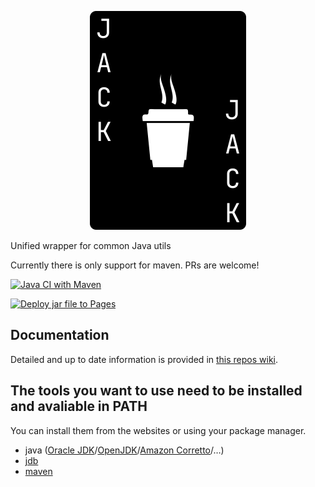 <p align="center">
  <img
    width="250px"
    height="350px"
    alt="Jack"
    src="https://raw.githubusercontent.com/Frank-Mayer/jack/main/Jack.svg">
</p>

Unified wrapper for common Java utils

Currently there is only support for maven. PRs are welcome!

[![Java CI with Maven](https://github.com/Frank-Mayer/jack/actions/workflows/maven.yml/badge.svg)](https://github.com/Frank-Mayer/jack/actions/workflows/maven.yml)

[![Deploy jar file to Pages](https://github.com/Frank-Mayer/jack/actions/workflows/deploy.yml/badge.svg)](https://github.com/Frank-Mayer/jack/actions/workflows/deploy.yml)

## Documentation

Detailed and up to date information is provided in [this repos wiki](https://github.com/Frank-Mayer/jack/wiki).

## The tools you want to use need to be installed and avaliable in PATH

You can install them from the websites or using your package manager.

- java ([Oracle JDK](https://www.oracle.com/de/java/technologies/downloads/)/[OpenJDK](https://openjdk.org/)/[Amazon Corretto](https://aws.amazon.com/de/corretto/?filtered-posts.sort-by=item.additionalFields.createdDate&filtered-posts.sort-order=desc)/…)
- [jdb](https://docs.oracle.com/en/java/javase/11/tools/jdb.html)
- [maven](https://maven.apache.org/)
